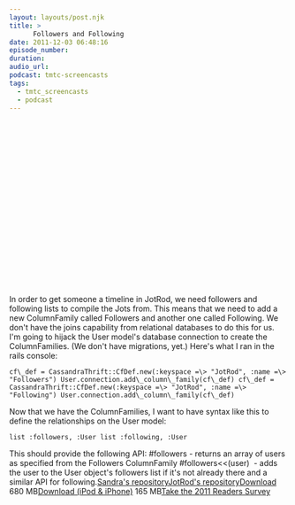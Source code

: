 ```yaml
---
layout: layouts/post.njk
title: >
      Followers and Following
date: 2011-12-03 06:48:16
episode_number: 
duration: 
audio_url: 
podcast: tmtc-screencasts
tags: 
  - tmtc_screencasts
  - podcast
---
```


<object width="560" height="315" classid="clsid:d27cdb6e-ae6d-11cf-96b8-444553540000" codebase="http://download.macromedia.com/pub/shockwave/cabs/flash/swflash.cab#version=6,0,40,0"><param name="allowFullScreen" value="true">
<param name="allowscriptaccess" value="always">
<param name="src" value="http://www.youtube.com/v/SCTxn5VXTg8?version=3&amp;hl=en_US">
<param name="allowfullscreen" value="true">
<embed width="560" height="315" type="application/x-shockwave-flash" src="http://www.youtube.com/v/SCTxn5VXTg8?version=3&amp;hl=en_US" allowfullscreen="true" allowscriptaccess="always"></embed></object>In order to get someone a timeline in JotRod, we need followers and following lists to compile the Jots from. This means that we need to add a new ColumnFamily called Followers and another one called Following. We don't have the joins capability from relational databases to do this for us. I'm going to hijack the User model's database connection to create the ColumnFamilies. (We don't have migrations, yet.) Here's what I ran in the rails console:

    cf\_def = CassandraThrift::CfDef.new(:keyspace =\> "JotRod", :name =\> "Followers") User.connection.add\_column\_family(cf\_def) cf\_def = CassandraThrift::CfDef.new(:keyspace =\> "JotRod", :name =\> "Following") User.connection.add\_column\_family(cf\_def)

Now that we have the ColumnFamilies, I want to have syntax like this to define the relationships on the User model:

    list :followers, :User list :following, :User

This should provide the following API: #followers - returns an array of users as specified from the Followers ColumnFamily #followers\<\<(user) &nbsp;- adds the user to the User object's followers list if it's not already there and a similar API for following.[Sandra's repository](https://github.com/charlesmaxwood/sandra)[JotRod's repository](https://github.com/charlesmaxwood/jotrod)[Download](http://traffic.libsyn.com/tmtc/FollowersAndFollowing-720.mov) 680 MB[Download (iPod & iPhone)](http://traffic.libsyn.com/tmtc/FollowersAndFollowing-iPhone.m4v) 165 MB[Take the 2011 Readers Survey](http://teachmetocode.com/survey)
